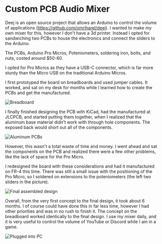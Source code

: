 # Custom PCB Audio Mixer

Deej is an open source project that allows an Arduino to control the volume of applications (https://github.com/omriharel/deej). I wanted to make my own mixer for this, however I don't have a 3d printer. Instead I opted for sandwiching two PCBs to house the electronics and connect the sliders to the Arduino.

The PCBs, Arduino Pro Micros, Poteniometers, soldering iron, bolts, and nuts, costed around $50-60.

I opted for Pro Micros as they have a USB-C connector, which is far more sturdy than the Micro USB on the traditional Arduino Micros.

I first prototyped the board on breadboards and used jumper cables. It worked, and sat on my desk for months while I learned how to create the PCBs and get the manufactured.

![Breadboard](https://github.com/MrAuro/OnBoard/assets/35087590/16b157d3-037f-4657-9034-4af77bd4c868)

I finally finished designing the PCB with KiCad, had the manufactured at JLCPCB, and started putting them together, when I realized that the aluminum base material didn't work with through hole components. The exposed back would short out all of the components.

![Aluminum PCBs](https://github.com/MrAuro/OnBoard/assets/35087590/dea26a53-688b-4086-8b40-9ac8d4f35b5c)

However, this wasn't a total waste of time and money. I went ahead and sat the components on the PCB and realized there were a few other problems, like the lack of space for the Pro Micro.

I redesigned the board with these considerations and had it manufactured on FR-4 this time. There was still a small issue with the positioning of the Pro Micro, so I soldered on extensions to the poteniometers (the left two sliders in the picture).

![Final assembled design](https://github.com/MrAuro/OnBoard/assets/35087590/10a9ed8d-564f-42c8-9859-cbf6d9cffe13)

Overall, from the very first concept to the final design, it took about 6 months. I of course could have done this in far less time, however I had other priorities and was in no rush to finish it. The concept on the breadboard worked identically to the final design. I use my mixer daily, and it is very useful to control the volume of YouTube or Discord while I am in a game.

![Plugged into PC](https://github.com/MrAuro/OnBoard/assets/35087590/46573d99-f1bc-4c13-b084-aaae61fd3806)

